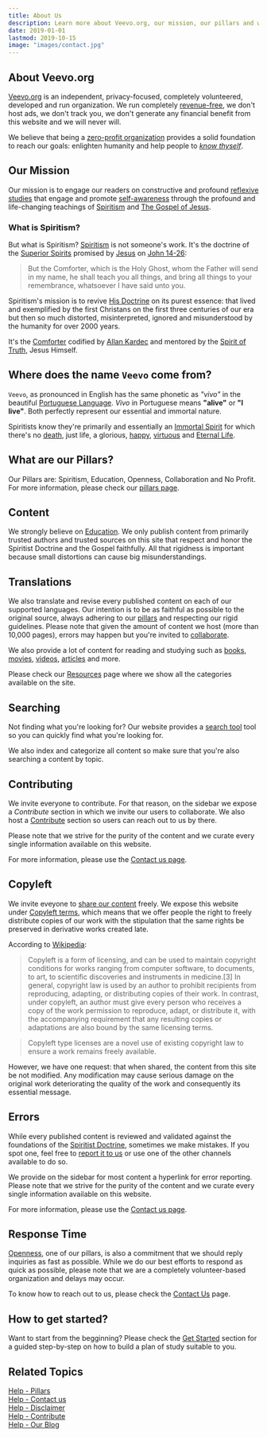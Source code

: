```yaml
---
title: About Us
description: Learn more about Veevo.org, our mission, our pillars and what what we expect to accomplish.
date: 2019-01-01
lastmod: 2019-10-15
image: "images/contact.jpg"
---
```


## About Veevo.org
[Veevo.org](//veevo.org) is an independent, privacy-focused, completely volunteered, developed and run organization.
We run completely [revenue-free](/help/pillars/#no-profit), we don't host ads, we don't track you, we don't generate
any financial benefit from this website and we will never will.

We believe that being a [zero-profit organization](/help/pillars/#no-profit) provides a solid 
foundation to reach our goals: enlighten humanity and help people to _[know thyself](/about/know-thyself)_.  

## Our Mission
Our mission is to engage our readers on constructive and profound [reflexive studies](/about/reflexive-study) that engage and promote 
[self-awareness](/about/self-awareness) through the profound and life-changing teachings of [Spiritism](/spiritism) and [The Gospel of Jesus](/gospel).

### What is Spiritism?
But what is Spiritism? [Spiritism](/spiritism) is not someone's work.
It's the doctrine of the [Superior Spirits](/about/superior-spirits) promised by [Jesus](/about/jesus) on [John 14-26](/gospel/john/14-26):

> But the Comforter, which is the Holy Ghost, whom the Father will send in my name, he shall teach you all things,
and bring all things to your remembrance, whatsoever I have said unto you.

Spiritism's mission is to revive [His Doctrine](/gospel) on its purest essence: that lived and exemplified by the 
first Christans on the first three centuries of our era but then so much distorted, misinterpreted,
ignored and misunderstood by the humanity for over 2000 years.

It's the [Comforter](/about/comforter) codified by [Allan Kardec](/bio/allan-kardec) and mentored by the
[Spirit of Truth](/about/spirit-of-truth), Jesus Himself.

## Where does the name `Veevo` come from?
`Veevo`, as pronounced in English has the same phonetic as *"vivo"* in the beautiful [Portuguese Language](https://en.wikipedia.org/wiki/Portuguese_language).
*Vivo* in Portuguese means **"alive"** or **"I live"**.  Both perfectly represent our essential and immortal nature.

Spiritists know they're primarily and essentially an [Immortal Spirit](/about/immortal-spirit) for which there's no [death](/about/death),
just life, a glorious, [happy](/about/happiness), [virtuous](/virtues) and [Eternal Life](/about/eternal-life).

## What are our Pillars?
Our Pillars are: Spiritism, Education, Openness, Collaboration and No Profit.  
For more information, please check our [pillars page](/help/pillars).

## Content
We strongly believe on [Education](/pillars/education). We only publish content from primarily trusted 
authors and trusted sources on this site that respect and honor the Spiritist Doctrine and the Gospel faithfully.
All that rigidness is important because small distortions can cause big misunderstandings.

## Translations
We also translate and revise every published content on each of our supported languages.
Our intention is to be as faithful as possible to the original source, always adhering to our [pillars](/help/pillars) 
and respecting our rigid guidelines. Please note that given the amount of content we host (more than 10,000 pages),
errors may happen but you're invited to [collaborate](/contribute).

We also provide a lot of content for reading and studying such as [books](/books), [movies](/movies), 
[videos](/videos), [articles](/articles) and more. 

Please check our [Resources](/resources) page where we show all the categories available on the site. 

## Searching
Not finding what you're looking for? Our website provides a [search tool](/search) tool so you 
can quickly find what you're looking for.

We also index and categorize all content so make sure that you're also searching a content by topic.

## Contributing
We invite everyone to contribute. For that reason, on the sidebar we expose a _Contribute_ section
in which we invite our users to collaborate. We also host a [Contribute](/contribute) section 
so users can reach out to us by there.

Please note that we strive for the purity of the content and we curate every single information
available on this website.

For more information, please use the [Contact us page](../contact-us).


## Copyleft
We invite eveyone to [share our content](/contribute/share) freely. We expose this website under [Copyleft terms](https://en.wikipedia.org/wiki/Copyleft), which means that we offer people the right to freely distribute copies of our work with the stipulation that the same rights be preserved in derivative works created late.

According to [Wikipedia](https://en.wikipedia.org/wiki/Copyleft):

> Copyleft is a form of licensing, and can be used to maintain copyright conditions for works ranging from computer software, to documents, to art, to scientific discoveries and instruments in medicine.[3] In general, copyright law is used by an author to prohibit recipients from reproducing, adapting, or distributing copies of their work. In contrast, under copyleft, an author must give every person who receives a copy of the work permission to reproduce, adapt, or distribute it, with the accompanying requirement that any resulting copies or adaptations are also bound by the same licensing terms. 

> Copyleft type licenses are a novel use of existing copyright law to ensure a work remains freely available.

However, we have one request: that when shared, the content from this site be not modified. Any modification may cause serious damage on the original work deteriorating the quality of the work and consequently its essential message.

## Errors
While every published content is reviewed and validated against the foundations of the [Spiritist Doctrine](/spiritism), sometimes we make mistakes. If you spot one, feel free to [report it to us](/contribute/report-error) or use one of the other channels available to do so.

We provide on the sidebar for most content a hyperlink for error reporting.
Please note that we strive for the purity of the content and we curate every single information
available on this website.

For more information, please use the [Contact us page](../contact-us).

## Response Time
[Openness](/help/pillars/#openness), one of our pillars, is also a commitment that we should reply inquiries as fast as possible. While we do our best efforts to respond as quick as possible, please note that we are a completely volunteer-based organization and delays may occur.

To know how to reach out to us, please check the [Contact Us](/help/contact-us) page.

## How to get started?
Want to start from the begginning? Please check the [Get Started](/get-started) section 
for a guided step-by-step on how to build a plan of study suitable to you.


## Related Topics
[Help - Pillars](/help/pillars)  
[Help - Contact us](/help/contact-us)  
[Help - Disclaimer](/help/disclaimer)  
[Help - Contribute](/contribute)  
[Help - Our Blog](//blog.veevo.org)


